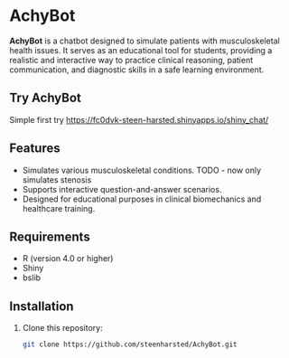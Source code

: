 # AchyBot

**AchyBot** is a chatbot designed to simulate patients with musculoskeletal health issues. It serves as an educational tool for students, providing a realistic and interactive way to practice clinical reasoning, patient communication, and diagnostic skills in a safe learning environment.

## Try AchyBot
Simple first try
https://fc0dvk-steen-harsted.shinyapps.io/shiny_chat/

## Features
- Simulates various musculoskeletal conditions. TODO - now only simulates stenosis
- Supports interactive question-and-answer scenarios.
- Designed for educational purposes in clinical biomechanics and healthcare training.

## Requirements
- R (version 4.0 or higher)
- Shiny
- bslib

## Installation
1. Clone this repository:
   ```bash
   git clone https://github.com/steenharsted/AchyBot.git
